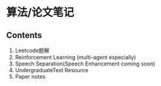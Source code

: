 # 算法/论文笔记


## Contents

1. Leetcode题解
2. Reinforcement Learning (multi-agent especially)
3. Speech Separation(Speech Enhancement coming soon)
4. UndergraduateTest Resource
5. Paper notes


